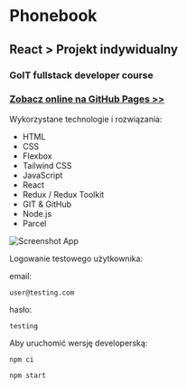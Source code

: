 # Phonebook

## React > Projekt indywidualny

### GoIT fullstack developer course

### [Zobacz online na GitHub Pages >>](https://brzozanet.github.io/project-phonebook/)

Wykorzystane technologie i rozwiązania:

- HTML
- CSS
- Flexbox
- Tailwind CSS
- JavaScript
- React
- Redux / Redux Toolkit
- GIT & GitHub
- Node.js
- Parcel

![Screenshot App](https://raw.githubusercontent.com/brzozanet/project-phonebook/main/src/images/gh-cover-goit-react-phonebook.jpg)

Logowanie testowego użytkownika:

email:

```shell
user@testing.com
```

hasło:

```shell
testing
```

Aby uruchomić wersję developerską:

```shell
npm ci
```

```shell
npm start
```
